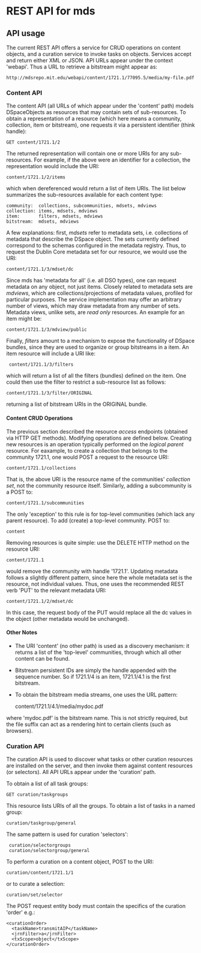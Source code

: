 # REST API for mds #

## API usage ##

The current REST API offers a service for CRUD operations on content objects, and a curation service to invoke tasks on objects.
Services accept and return either XML or JSON. API URLs appear under the context 'webapi'. 
Thus a URL to retrieve a bitstream might appear as:

    http://mdsrepo.mit.edu/webapi/content/1721.1/77095.5/media/my-file.pdf

### Content API ###

The content API (all URLs of which appear under the 'content' path) models DSpaceObjects as
resources that may contain sets of sub-resources. To obtain a representation of a resource (which here means a community,
collection, item or bitstream), one requests it via a persistent identifier (think handle):

    GET content/1721.1/2

The returned representation will contain one or more URIs for any sub-resources. For example, if the
above were an identifier for a collection, the representation would include the URI:

    content/1721.1/2/items

which when dereferenced would return a list of item URIs. The list below summarizes the sub-resources
available for each content type:

    community:  collections, subcommunities, mdsets, mdviews
    collection: items, mdsets, mdviews
    item:       filters, mdsets, mdviews
    bitstream:  mdsets, mdviews

A few explanations: first, _mdsets_ refer to metadata sets, i.e. collections of metadata that describe the
DSpace object. The sets currently defined correspond to the schemas configured in the metadata registry. Thus,
to request the Dublin Core metadata set for our resource, we would use the URI:

    content/1721.1/3/mdset/dc

Since mds has 'metadata for all' (i.e. all DSO types), one can request metadata on any object, not just items.
Closely related to metadata sets are _mdviews_, which are collections/projections of metadata values, profiled for particular purposes.
The service implementation may offer an arbitrary number of views, which may draw metadata from any number of sets. Metadata views,
unlike sets, are _read only_ resources. An example for an item might be:

    content/1721.1/3/mdview/public

Finally, _filters_ amount to a mechanism to expose the functionality of DSpace bundles, since they are used to
organize or group bitstreams in a item. An item resource will include a URI like:

     content/1721.1/3/filters

which will return a list of all the filters (bundles) defined on the item. One could then use the filter to restrict
a sub-resource list as follows:

    content/1721.1/3/filter/ORIGINAL

returning a list of bitstream URIs in the ORIGINAL bundle.

#### Content CRUD Operations ####

The previous section described the resource _access_ endpoints (obtained via HTTP GET methods). Modifying operations are defined below.
Creating new resources is an operation typically performed on the _logical parent_ resource. For eaxample, to create a collection that belongs to
the community 1721.1, one would POST a request to the resource URI:

    content/1721.1/collections

That is, the above URI is the resource name of the communities' _collection set_, not the community resource itself. Similarly,
adding a subcommunity is a POST to:

    content/1721.1/subcommunities

The only 'exception' to this rule is for top-level communities (which lack any parent resource). To add (create) a top-level community. POST to:

    content

Removing resources is quite simple: use the DELETE HTTP method on the resource URI:

    content/1721.1

would remove the community with handle '1721.1'. Updating metadata follows a slightly different pattern, since here the whole metadata set is the resource, not
individual values. Thus, one uses the recommended REST verb 'PUT' to the relevant metadata URI:

    content/1721.1/2/mdset/dc

In this case, the request body of the PUT would replace all the dc values in the object (other metadata would be unchanged).

#### Other Notes ####

* The URI 'content' (no other path) is used as a discovery mechanism: it returns a list of the 'top-level' communities,
through which all other content can be found.

* Bitstream persistent IDs are simply the handle appended with the sequence number. So if 1721.1/4 is an item, 1721.1/4.1
is the first bitstream.

* To obtain the bitstream media streams, one uses the URL pattern:

    content/1721.1/4.1/media/mydoc.pdf

where 'mydoc.pdf' is the bitstream name. This is not strictly required, but the file suffix can act as a rendering hint to
certain clients (such as browsers).


### Curation API ###

The curation API is used to discover what tasks or other curation resources are installed on the server, and then invoke them
against content resources (or selectors). All API URLs appear under the 'curation' path.

To obtain a list of all task groups:

    GET curation/taskgroups

This resource lists URIs of all the groups. To obtain a list of tasks in a named group:

    curation/taskgroup/general

The same pattern is used for curation 'selectors':

     curation/selectorgroups
     curation/selectorgroup/general

To perform a curation on a content object, POST to the URI:

    curation/content/1721.1/1

or to curate a selection:

    curation/set/selector

The POST request entity body must contain the specifics of the curation 'order' e.g.:

    <curationOrder>
      <taskName>transmitAIP</taskName>
      <jrnFilter>a</jrnFilter>
      <txScope>object</txScope>
    </curationOrder>







